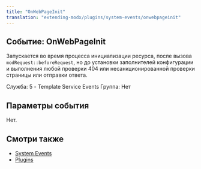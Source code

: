 ```yaml
---
title: "OnWebPageInit"
translation: "extending-modx/plugins/system-events/onwebpageinit"
---
```


## Событие: OnWebPageInit

Запускается во время процесса инициализации ресурса, после вызова `modRequest::beforeRequest`, но до установки заполнителей конфигурации и выполнения любой проверки 404 или несанкционированной проверки страницы или отправки ответа.

Служба: 5 - Template Service Events
 Группа: Нет

## Параметры события

Нет.

## Смотри также

- [System Events](extending-modx/plugins/system-events "System Events")
- [Plugins](extending-modx/plugins "Plugins")
